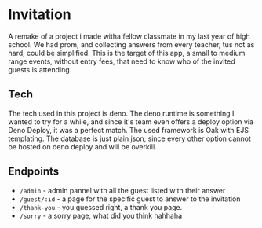 # Invitation
A remake of a project i made witha fellow classmate in my last year of high school. We had prom, and collecting answers from every teacher, tus not as hard, could be simplified. This is the target of this app, a small to medium range events, without entry fees, that need to know who of the invited guests is attending.

## Tech
The tech used in this project is deno. The deno runtime is something I wanted to try for a while, and since it's team even offers a deploy option via Deno Deploy, it was a perfect match. The used framework is Oak with EJS templating. The database is just plain json, since every other option cannot be hosted on deno deploy and will be overkill.

## Endpoints
+ `/admin` - admin pannel with all the guest listed with their answer
+ `/guest/:id` - a page for the specific guest to answer to the invitation
+ `/thank-you` - you guessed right, a thank you page.
+ `/sorry` - a sorry page, what did you think hahhaha
